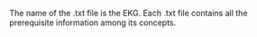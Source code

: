 The name of the .txt file is the EKG. Each .txt file contains all the prerequisite information among its concepts.
